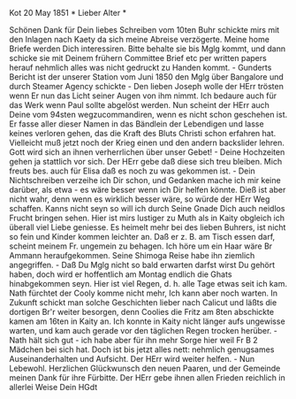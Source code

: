  Kot 20 May 1851
 <Dienstag>*
Lieber Alter <Hebich>*

Schönen Dank für Dein liebes Schreiben vom 10ten Buhr schickte mirs mit den Inlagen nach Kaety da sich meine Abreise verzögerte. Meine home Briefe werden Dich interessiren. Bitte behalte sie bis Mglg kommt, und dann schicke sie mit Deinem frühern Committee Brief etc per written papers herauf nehmlich alles was nicht gedruckt zu Handen kommt. - Gunderts Bericht ist der unserer Station vom Juni 1850 den Mglg über Bangalore und durch Steamer Agency schickte - Den lieben Joseph wolle der HErr trösten wenn Er nun das Licht seiner Augen von ihm nimmt. Ich bedaure auch für das Werk wenn Paul sollte abgelöst werden. Nun scheint der HErr auch Deine vom 94sten wegzucommandiren, wenn es nicht schon geschehen ist. Er fasse aller dieser Namen in das Bändlein der Lebendigen und lasse keines verloren gehen, das die Kraft des Bluts Christi schon erfahren hat. Vielleicht muß jetzt noch der Krieg einen und den andern backslider lehren. Gott wird sich an ihnen verherrlichen über unser Gebet! - Deine Hochzeiten gehen ja stattlich vor sich. Der HErr gebe daß diese sich treu bleiben. Mich freuts bes. auch für Elisa daß es noch zu was gekommen ist. - Dein Nichtschreiben verzeihe ich Dir schon, und Gedanken mache ich mir keine darüber, als etwa - es wäre besser wenn ich Dir helfen könnte. Dieß ist aber nicht wahr, denn wenn es wirklich besser wäre, so würde der HErr Weg schaffen. Kanns nicht seyn so will ich durch Seine Gnade Dich auch neidlos Frucht bringen sehen. Hier ist mirs lustiger zu Muth als in Kaity obgleich ich überall viel Liebe geniesse. Es heimelt mehr bei des lieben Buhrers, ist nicht so fein und Kinder kommen leichter an. Daß er z. B. am Tisch essen darf, scheint meinem Fr. ungemein zu behagen. Ich höre um ein Haar wäre Br Ammann heraufgekommen. Seine Shimoga Reise habe ihn ziemlich angegriffen. - Daß Du Mglg nicht so bald erwarten darfst wirst Du gehört haben, doch wird er hoffentlich am Montag endlich die Ghats hinabgekommen seyn. Hier ist viel Regen, d. h. alle Tage etwas seit ich kam. Nath fürchtet der Cooly komme nicht mehr, Ich kann aber noch warten. In Zukunft schickt man solche Geschichten lieber nach Calicut und läßts die dortigen Br'r weiter besorgen, denn Coolies die Fritz am 8ten abschickte kamen am 16ten in Kaity an. Ich konnte in Kaity nicht länger aufs ungewisse warten, und kam auch gerade vor den täglichen Regen trocken herüber. - Nath hält sich gut - ich habe aber für ihn mehr Sorge hier weil Fr B 2 Mädchen bei sich hat. Doch ist bis jetzt alles nett: nehmlich genugsames Auseinanderhalten und Aufsicht. Der HErr wird weiter helfen. - Nun Lebewohl. Herzlichen Glückwunsch den neuen Paaren, und der Gemeinde meinen Dank für ihre Fürbitte. Der HErr gebe ihnen allen Frieden reichlich in allerlei Weise
 Dein HGdt

